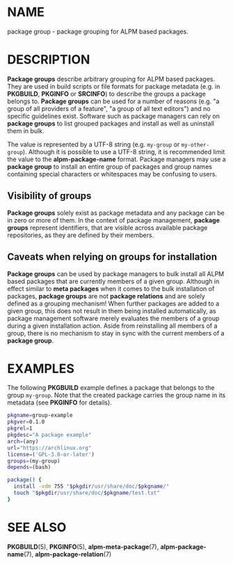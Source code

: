 # NAME

package group - package grouping for ALPM based packages.

# DESCRIPTION

**Package groups** describe arbitrary grouping for ALPM based packages.
They are used in build scripts or file formats for package metadata (e.g. in **PKGBUILD**, **PKGINFO** or **SRCINFO**) to describe the groups a package belongs to.
**Package groups** can be used for a number of reasons (e.g. "a group of all providers of a feature", "a group of all text editors") and no specific guidelines exist.
Software such as package managers can rely on **package groups** to list grouped packages and install as well as uninstall them in bulk.

The value is represented by a UTF-8 string (e.g. `my-group` or `my-other-group`).
Although it is possible to use a UTF-8 string, it is recommended limit the value to the **alpm-package-name** format.
Package managers may use a **package group** to install an entire group of packages and group names containing special characters or whitespaces may be confusing to users.

## Visibility of groups

**Package groups** solely exist as package metadata and any package can be in zero or more of them.
In the context of package management, **package groups** represent identifiers, that are visible across available package repositories, as they are defined by their members.

## Caveats when relying on groups for installation

**Package groups** can be used by package managers to bulk install all ALPM based packages that are currently members of a given group.
Although in effect similar to **meta packages** when it comes to the bulk installation of packages, **package groups** are not **package relations** and are solely defined as a grouping mechanism!
When further packages are added to a given group, this does not result in them being installed automatically, as package management software merely evaluates the members of a group during a given installation action.
Aside from reinstalling all members of a group, there is no mechanism to stay in sync with the current members of a **package group**.

# EXAMPLES

The following **PKGBUILD** example defines a package that belongs to the group `my-group`.
Note that the created package carries the group name in its metadata (see **PKGINFO** for details).

```bash
pkgname=group-example
pkgver=0.1.0
pkgrel=1
pkgdesc="A package example"
arch=(any)
url="https://archlinux.org"
license=('GPL-3.0-or-later')
groups=(my-group)
depends=(bash)

package() {
  install -vdm 755 "$pkgdir/usr/share/doc/$pkgname/"
  touch "$pkgdir/usr/share/doc/$pkgname/test.txt"
}
```

# SEE ALSO

**PKGBUILD**(5), **PKGINFO**(5), **alpm-meta-package**(7), **alpm-package-name**(7), **alpm-package-relation**(7)
